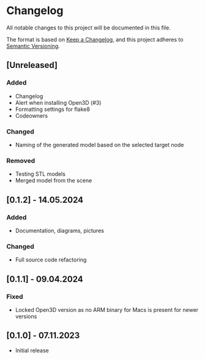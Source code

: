 # Changelog

All notable changes to this project will be documented in this file.

The format is based on [Keep a Changelog](https://keepachangelog.com/en/1.1.0/),
and this project adheres to [Semantic Versioning](https://semver.org/spec/v2.0.0.html).

## [Unreleased]

### Added
- Changelog
- Alert when installing Open3D (#3)
- Formatting settings for flake8
- Codeowners

### Changed
- Naming of the generated model based on the selected target node

### Removed
- Testing STL models
- Merged model from the scene

## [0.1.2] - 14.05.2024

### Added
- Documentation, diagrams, pictures 

### Changed
- Full source code refactoring

## [0.1.1] - 09.04.2024

### Fixed
- Locked Open3D version as no ARM binary for Macs is present for newer versions

## [0.1.0] - 07.11.2023
- Initial release
